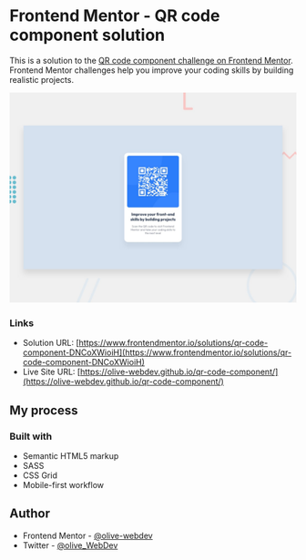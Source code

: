 # Frontend Mentor - QR code component solution

This is a solution to the [QR code component challenge on Frontend Mentor](https://www.frontendmentor.io/challenges/qr-code-component-iux_sIO_H). Frontend Mentor challenges help you improve your coding skills by building realistic projects. 

![Design preview for the QR code component coding challenge](./design/desktop-preview.jpg)

### Links

- Solution URL: [https://www.frontendmentor.io/solutions/qr-code-component-DNCoXWioiH](https://www.frontendmentor.io/solutions/qr-code-component-DNCoXWioiH)
- Live Site URL: [https://olive-webdev.github.io/qr-code-component/](https://olive-webdev.github.io/qr-code-component/)

## My process

### Built with

- Semantic HTML5 markup
- SASS
- CSS Grid
- Mobile-first workflow

## Author

- Frontend Mentor - [@olive-webdev](https://www.frontendmentor.io/profile/olive-webdev)
- Twitter - [@olive_WebDev](https://www.twitter.com/olive_WebDev)
